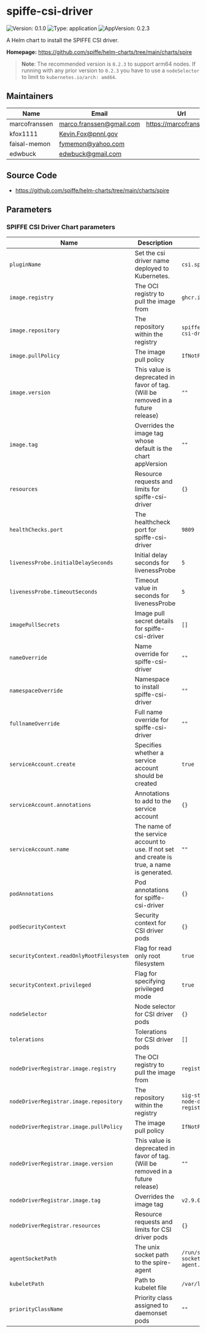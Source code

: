 # spiffe-csi-driver

<!-- This README.md is generated. Please edit README.md.gotmpl -->

![Version: 0.1.0](https://img.shields.io/badge/Version-0.1.0-informational?style=flat-square) ![Type: application](https://img.shields.io/badge/Type-application-informational?style=flat-square) ![AppVersion: 0.2.3](https://img.shields.io/badge/AppVersion-0.2.3-informational?style=flat-square)

A Helm chart to install the SPIFFE CSI driver.

**Homepage:** <https://github.com/spiffe/helm-charts/tree/main/charts/spire>

> **Note**: The recommended version is `0.2.3` to support arm64 nodes. If running with any
> prior version to `0.2.3` you have to use a `nodeSelector` to limit to `kubernetes.io/arch: amd64`.

## Maintainers

| Name | Email | Url |
| ---- | ------ | --- |
| marcofranssen | <marco.franssen@gmail.com> | <https://marcofranssen.nl> |
| kfox1111 | <Kevin.Fox@pnnl.gov> |  |
| faisal-memon | <fymemon@yahoo.com> |  |
| edwbuck | <edwbuck@gmail.com> |  |

## Source Code

* <https://github.com/spiffe/helm-charts/tree/main/charts/spire>

## Parameters

### SPIFFE CSI Driver Chart parameters

| Name                                     | Description                                                                                 | Value                                       |
| ---------------------------------------- | ------------------------------------------------------------------------------------------- | ------------------------------------------- |
| `pluginName`                             | Set the csi driver name deployed to Kubernetes.                                             | `csi.spiffe.io`                             |
| `image.registry`                         | The OCI registry to pull the image from                                                     | `ghcr.io`                                   |
| `image.repository`                       | The repository within the registry                                                          | `spiffe/spiffe-csi-driver`                  |
| `image.pullPolicy`                       | The image pull policy                                                                       | `IfNotPresent`                              |
| `image.version`                          | This value is deprecated in favor of tag. (Will be removed in a future release)             | `""`                                        |
| `image.tag`                              | Overrides the image tag whose default is the chart appVersion                               | `""`                                        |
| `resources`                              | Resource requests and limits for spiffe-csi-driver                                          | `{}`                                        |
| `healthChecks.port`                      | The healthcheck port for spiffe-csi-driver                                                  | `9809`                                      |
| `livenessProbe.initialDelaySeconds`      | Initial delay seconds for livenessProbe                                                     | `5`                                         |
| `livenessProbe.timeoutSeconds`           | Timeout value in seconds for livenessProbe                                                  | `5`                                         |
| `imagePullSecrets`                       | Image pull secret details for spiffe-csi-driver                                             | `[]`                                        |
| `nameOverride`                           | Name override for spiffe-csi-driver                                                         | `""`                                        |
| `namespaceOverride`                      | Namespace to install spiffe-csi-driver                                                      | `""`                                        |
| `fullnameOverride`                       | Full name override for spiffe-csi-driver                                                    | `""`                                        |
| `serviceAccount.create`                  | Specifies whether a service account should be created                                       | `true`                                      |
| `serviceAccount.annotations`             | Annotations to add to the service account                                                   | `{}`                                        |
| `serviceAccount.name`                    | The name of the service account to use. If not set and create is true, a name is generated. | `""`                                        |
| `podAnnotations`                         | Pod annotations for spiffe-csi-driver                                                       | `{}`                                        |
| `podSecurityContext`                     | Security context for CSI driver pods                                                        | `{}`                                        |
| `securityContext.readOnlyRootFilesystem` | Flag for read only root filesystem                                                          | `true`                                      |
| `securityContext.privileged`             | Flag for specifying privileged mode                                                         | `true`                                      |
| `nodeSelector`                           | Node selector for CSI driver pods                                                           | `{}`                                        |
| `tolerations`                            | Tolerations for CSI driver pods                                                             | `[]`                                        |
| `nodeDriverRegistrar.image.registry`     | The OCI registry to pull the image from                                                     | `registry.k8s.io`                           |
| `nodeDriverRegistrar.image.repository`   | The repository within the registry                                                          | `sig-storage/csi-node-driver-registrar`     |
| `nodeDriverRegistrar.image.pullPolicy`   | The image pull policy                                                                       | `IfNotPresent`                              |
| `nodeDriverRegistrar.image.version`      | This value is deprecated in favor of tag. (Will be removed in a future release)             | `""`                                        |
| `nodeDriverRegistrar.image.tag`          | Overrides the image tag                                                                     | `v2.9.0`                                    |
| `nodeDriverRegistrar.resources`          | Resource requests and limits for CSI driver pods                                            | `{}`                                        |
| `agentSocketPath`                        | The unix socket path to the spire-agent                                                     | `/run/spire/agent-sockets/spire-agent.sock` |
| `kubeletPath`                            | Path to kubelet file                                                                        | `/var/lib/kubelet`                          |
| `priorityClassName`                      | Priority class assigned to daemonset pods                                                   | `""`                                        |
